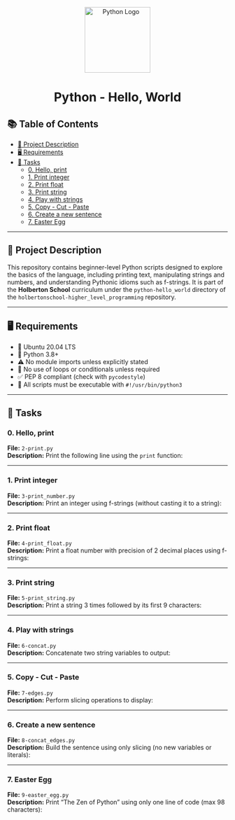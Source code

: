 <p align="center">
  <img src="https://upload.wikimedia.org/wikipedia/commons/c/c3/Python-logo-notext.svg" alt="Python Logo" width="150"/>
</p>

<h1 align="center">Python - Hello, World</h1>

## 📚 Table of Contents
- [📄 Project Description](#-project-description)
- [🖥️ Requirements](#-requirements)
- [🚀 Tasks](#-tasks)
  - [0. Hello, print](#ex00)
  - [1. Print integer](#ex01)
  - [2. Print float](#ex02)
  - [3. Print string](#ex03)
  - [4. Play with strings](#ex04)
  - [5. Copy - Cut - Paste](#ex05)
  - [6. Create a new sentence](#ex06)
  - [7. Easter Egg](#ex07)
---

## 📄 Project Description

This repository contains beginner-level Python scripts designed to explore the basics of the language, including printing text, manipulating strings and numbers, and understanding Pythonic idioms such as f-strings. It is part of the **Holberton School** curriculum under the `python-hello_world` directory of the `holbertonschool-higher_level_programming` repository.

---

## 🖥️ Requirements

- 🐧 Ubuntu 20.04 LTS
- 🐍 Python 3.8+
- ⚠️ No module imports unless explicitly stated
- 🔄 No use of loops or conditionals unless required
- ✅ PEP 8 compliant (check with `pycodestyle`)
- 🚀 All scripts must be executable with `#!/usr/bin/python3`

---

## 🚀 Tasks

### 0. Hello, print

**File:** `2-print.py`  
**Description:** Print the following line using the `print` function:

---

### 1. Print integer

**File:** `3-print_number.py`  
**Description:** Print an integer using f-strings (without casting it to a string):

---

### 2. Print float

**File:** `4-print_float.py`  
**Description:** Print a float number with precision of 2 decimal places using f-strings:

---

### 3. Print string

**File:** `5-print_string.py`  
**Description:** Print a string 3 times followed by its first 9 characters:

---

### 4. Play with strings

**File:** `6-concat.py`  
**Description:** Concatenate two string variables to output:

---

### 5. Copy - Cut - Paste

**File:** `7-edges.py`  
**Description:** Perform slicing operations to display:

---

### 6. Create a new sentence

**File:** `8-concat_edges.py`  
**Description:** Build the sentence using only slicing (no new variables or literals):

---

### 7. Easter Egg

**File:** `9-easter_egg.py`  
**Description:** Print “The Zen of Python” using only one line of code (max 98 characters):
